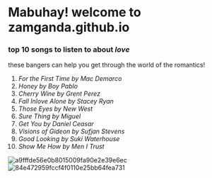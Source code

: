 # Mabuhay! welcome to zamganda.github.io
### top 10 songs to listen to about *love*
these bangers can help you get through the world of the romantics!

1. *For the First Time by Mac Demarco*
2. *Honey by Boy Pablo*
3. *Cherry Wine by Grent Perez*
4. *Fall Inlove Alone by Stacey Ryan*
5. *Those Eyes by New West*
6. *Sure Thing by Miguel*
7.  *Get You by Daniel Ceasar*
8. *Visions of Gideon by Sufjan Stevens*
9. *Good Looking by Suki Waterhouse*
10. *Show Me How by Men I Trust*

![a9fffde56e0b8015009fa90e2e39e6ec](https://user-images.githubusercontent.com/118236834/202226170-ddfa2816-b890-4a07-b962-8a9c2c1aa8cc.jpg) ![84e472959fccf4f0110e25bb64fea731](https://user-images.githubusercontent.com/118236834/202227165-7e300c03-f532-4f5c-8d60-658178093acc.jpg)
